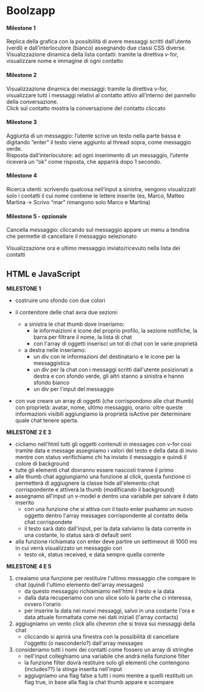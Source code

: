 Boolzapp 
===

#### Milestone 1
Replica della grafica con la possibilità di avere messaggi scritti dall’utente (verdi) e dall’interlocutore (bianco) assegnando due classi CSS diverse.     
Visualizzazione dinamica della lista contatti: tramite la direttiva v-for, visualizzare nome e immagine di ogni contatto

#### Milestone 2
Visualizzazione dinamica dei messaggi: tramite la direttiva v-for, visualizzare tutti i messaggi relativi al contatto attivo all’interno del pannello della conversazione.    
Click sul contatto mostra la conversazione del contatto cliccato


#### Milestone 3
Aggiunta di un messaggio: l’utente scrive un testo nella parte bassa e digitando “enter” il testo viene aggiunto al thread sopra, come messaggio verde.   
Risposta dall’interlocutore: ad ogni inserimento di un messaggio, l’utente riceverà un “ok” come risposta, che apparirà dopo 1 secondo.

#### Milestone 4
Ricerca utenti: scrivendo qualcosa nell’input a sinistra, vengono visualizzati solo i contatti il cui nome contiene le lettere inserite (es, Marco, Matteo Martina -> Scrivo “mar” rimangono solo Marco e Martina)

#### Milestone 5 - opzionale
Cancella messaggio: cliccando sul messaggio appare un menu a tendina che permette di cancellare il messaggio selezionato

Visualizzazione ora e ultimo messaggio inviato/ricevuto nella lista dei contatti 


## HTML e JavaScript

**MILESTONE 1**
- costruire uno sfondo con due colori
- il contenitore delle chat avra due sezioni:
  - a sinistra le chat thumb dove inseriamo: 
    - le informaizioni e icone del proprio profilo, la sezione notifiche, la barra per filtrare il nome, la lista di chat 
    - con l'array di oggetti inserisci un tot di chat con le varie proprietà
  - a destra nelle inseriamo: 
    - un div con le informazioni del destinatario e le icone per la messaggistica 
    - un div per la chat con i messaggi scritti dall'utente posizionati a destra e con sfondo verde, gli altri stanno a sinistra e hanno sfondo bianco 
    - un div per l'input del messaggio

- con vue creare un array di oggetti (che corrispondono alle chat thumb) con proprietà: avatar, nome, ultimo messaggio, orario. oltre queste informazioni visibili aggiungiamo la proprietà isActive per determinare quale chat tenere aperta.


**MILESTONE 2 E 3**
- cicliamo nell'html tutti gli oggetti contenuti in messages con v-for così tramite data e message assegniamo i valori del testo e della data di invio mentre con status verifichiamo chi ha inviato il messaggio e quindi il colore di background
- tutte gli elementi chat dovranno essere nascosti tranne il primo 
- alle thumb chat aggiungiamo una funzione al click, questa funzione ci permetterà di aggiugnere la classe hide all'elemento chat corrispondente e attiverà la thumb (modificando il background)
- assegnamo all'input un v-model e dentro una variabile per salvare il dato inserito
    - con una funzione che si attiva con il tasto enter pushamo un nuovo oggetto dentro l'array messages corrispondente al contatto della chat corrispondete
    - il testo sarà dato dall'input, per la data salviamo la data corrente in una costante, lo status sarà di default sent
- alla funzione richiamata con enter deve partire un settimeout di 1000 ms in cui verrà visualizzato un messaggio con 
    - testo ok, status received, e data sempre quella corrente


**MILESTONE 4 E 5**
1. creaiamo una funzione per restituire l'ultimo messaggio che compare in chat (quindi l'ultimo elemento dell'array messages)
    - da questo messaggio richiamiamo nell'html il testo e la data
    - dalla data recuperiamo con uno slice solo la parte che ci interessa, ovvero l'orario 
    - per inserire la data nei nuovi messaggi, salvo in una costante l'ora e data attuale formattata come nei dati iniziali (l'array contacts)
2. aggiugniamo un vento click allo chevron che si trova sui messaggi della chat
    - cliccando si aprirà una finestra con la possibilità di cancellare l'oggetto (o nasconderlo?) dall'array messages
3. consideriamo tutti i nomi dei contatti come fossero un array di stringhe
    - nell'input colleghiamo una variabile che andrà nella funzione filter
    - la funzione filter dovrà restituire solo gli elementi che contengono (includes??) la stinga inserita nell'input
    - aggiugniamo una flag false a tutti i nomi mentre a quelli restituiti un flag true, in base alla flag la chat thumb appare e scompare

